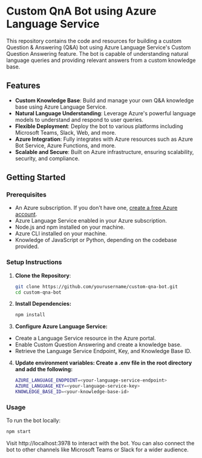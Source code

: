 # Custom QnA Bot using Azure Language Service

This repository contains the code and resources for building a custom Question & Answering (Q&A) bot using Azure Language Service's Custom Question Answering feature. The bot is capable of understanding natural language queries and providing relevant answers from a custom knowledge base.

## Features

- **Custom Knowledge Base**: Build and manage your own Q&A knowledge base using Azure Language Service.
- **Natural Language Understanding**: Leverage Azure's powerful language models to understand and respond to user queries.
- **Flexible Deployment**: Deploy the bot to various platforms including Microsoft Teams, Slack, Web, and more.
- **Azure Integration**: Fully integrates with Azure resources such as Azure Bot Service, Azure Functions, and more.
- **Scalable and Secure**: Built on Azure infrastructure, ensuring scalability, security, and compliance.

## Getting Started

### Prerequisites

- An Azure subscription. If you don't have one, [create a free Azure account](https://azure.microsoft.com/free/).
- Azure Language Service enabled in your Azure subscription.
- Node.js and npm installed on your machine.
- Azure CLI installed on your machine.
- Knowledge of JavaScript or Python, depending on the codebase provided.

### Setup Instructions

1. **Clone the Repository**:
   ```bash
   git clone https://github.com/yourusername/custom-qna-bot.git
   cd custom-qna-bot

2. **Install Dependencies:**
   ```bash
   npm install

3. **Configure Azure Language Service:**
- Create a Language Service resource in the Azure portal.
- Enable Custom Question Answering and create a knowledge base.
- Retrieve the Language Service Endpoint, Key, and Knowledge Base ID.

4. **Update environment variables: Create a .env file in the root directory and add the following:**
   ```bash
   AZURE_LANGUAGE_ENDPOINT=<your-language-service-endpoint>
   AZURE_LANGUAGE_KEY=<your-language-service-key>
   KNOWLEDGE_BASE_ID=<your-knowledge-base-id>

### Usage
To run the bot locally:
```bash
npm start
```
Visit http://localhost:3978 to interact with the bot. You can also connect the bot to other channels like Microsoft Teams or Slack for a wider audience.
